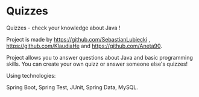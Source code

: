 # Quizzes
Quizzes - check your knowledge about Java !

Project is made by https://github.com/SebastianLubiecki , https://github.com/KlaudiaHe and https://github.com/Aneta90.

Project allows you to answer questions about Java and basic programming skills.
You can create your own quizz or answer someone else's quizzes!

Using technologies:

Spring Boot, Spring Test, JUnit, Spring Data, MySQL. 
